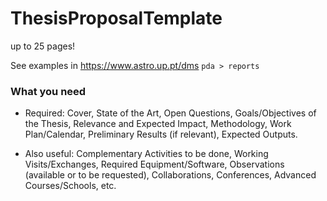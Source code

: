# ThesisProposalTemplate

up to 25 pages!

See examples in https://www.astro.up.pt/dms   `pda > reports`

### What you need

- Required: Cover, State of the Art, Open Questions, Goals/Objectives of the Thesis, Relevance and Expected Impact, Methodology, Work Plan/Calendar, Preliminary Results (if relevant), Expected Outputs.

- Also useful: Complementary Activities to be done, Working Visits/Exchanges, Required Equipment/Software, Observations (available or to be requested), Collaborations, Conferences, Advanced Courses/Schools, etc.
